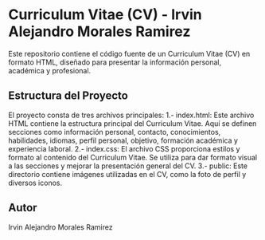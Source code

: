 # Curriculum Vitae (CV) - Irvin Alejandro Morales Ramirez
Este repositorio contiene el código fuente de un Curriculum Vitae (CV) en formato HTML, 
diseñado para presentar la información personal, académica y profesional. 

## Estructura del Proyecto
El proyecto consta de tres archivos principales:
1.- index.html: Este archivo HTML contiene la estructura principal del Curriculum Vitae. Aquí se definen secciones como información personal, contacto, conocimientos, habilidades, idiomas, perfil personal, objetivo, formación académica y experiencia laboral.
2.- index.css: El archivo CSS proporciona estilos y formato al contenido del Curriculum Vitae. Se utiliza para dar formato visual a las secciones y mejorar la presentación general del CV.
3.- public: Este directorio contiene imágenes utilizadas en el CV, como la foto de perfil y diversos iconos.

## Autor
Irvin Alejandro Morales Ramirez
